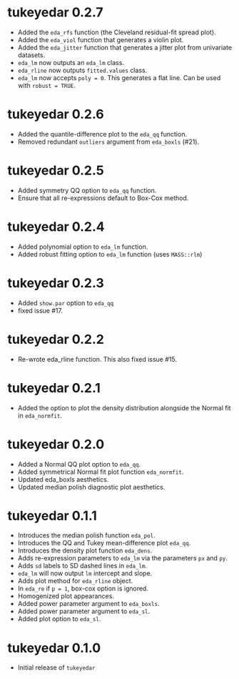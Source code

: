 # tukeyedar 0.2.7
*  Added the `eda_rfs` function (the Cleveland residual-fit spread plot).
*  Added the `eda_viol` function that generates a violin plot.
*  Added the `eda_jitter` function that generates a jitter plot from univariate datasets.
* `eda_lm` now outputs an `eda_lm` class.
* `eda_rline` now outputs `fitted.values` class.
* `eda_lm` now accepts `poly = 0`. This generates a flat line. Can be used with `robust = TRUE`.

# tukeyedar 0.2.6
* Added the quantile-difference plot to the `eda_qq` function.
* Removed redundant `outliers` argument from `eda_boxls` (#21).

# tukeyedar 0.2.5
* Added symmetry QQ option to `eda_qq` function.
* Ensure that all re-expressions default to Box-Cox method.

# tukeyedar 0.2.4
* Added polynomial option to `eda_lm` function.
* Added robust fitting option to `eda_lm` function (uses `MASS::rlm`)

# tukeyedar 0.2.3
* Added `show.par` option  to `eda_qq`
* fixed issue #17.

# tukeyedar 0.2.2
* Re-wrote eda_rline function. This also fixed issue #15.

# tukeyedar 0.2.1
* Added the option to plot the density distribution alongside the Normal fit in `eda_normfit`.

# tukeyedar 0.2.0
* Added a Normal QQ plot option to `eda_qq`.
* Added symmetrical Normal fit plot function `eda_normfit`.
* Updated eda_boxls aesthetics.
* Updated median polish diagnostic plot aesthetics.

# tukeyedar 0.1.1

* Introduces the median polish function `eda_pol`.
* Introduces the QQ and Tukey mean-difference plot `eda_qq`.
* Introduces the density plot function `eda_dens`.
* Adds re-expression parameters to `eda_lm` via the parameters `px` and `py`.
* Adds `sd` labels to SD dashed lines in `eda_lm`.
* `eda_lm` will now output `lm` intercept and slope.
* Adds plot method for `eda_rline` object.
* In `eda_re` if `p = 1`, box-cox option is ignored.
* Homogenized plot appearances.
* Added power parameter argument to `eda_boxls`.
* Added power parameter argument to `eda_sl`.
* Added plot option to `eda_sl`.

# tukeyedar 0.1.0

* Initial release of `tukeyedar`

